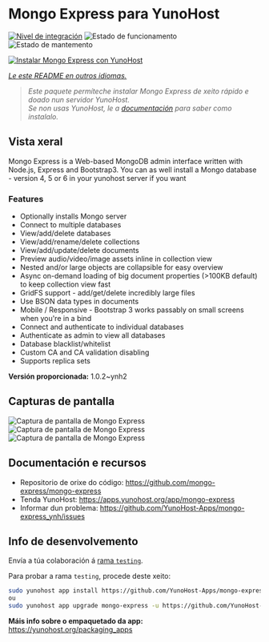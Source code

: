 <!--
NOTA: Este README foi creado automáticamente por <https://github.com/YunoHost/apps/tree/master/tools/readme_generator>
NON debe editarse manualmente.
-->

# Mongo Express para YunoHost

[![Nivel de integración](https://dash.yunohost.org/integration/mongo-express.svg)](https://dash.yunohost.org/appci/app/mongo-express) ![Estado de funcionamento](https://ci-apps.yunohost.org/ci/badges/mongo-express.status.svg) ![Estado de mantemento](https://ci-apps.yunohost.org/ci/badges/mongo-express.maintain.svg)

[![Instalar Mongo Express con YunoHost](https://install-app.yunohost.org/install-with-yunohost.svg)](https://install-app.yunohost.org/?app=mongo-express)

*[Le este README en outros idiomas.](./ALL_README.md)*

> *Este paquete permíteche instalar Mongo Express de xeito rápido e doado nun servidor YunoHost.*  
> *Se non usas YunoHost, le a [documentación](https://yunohost.org/install) para saber como instalalo.*

## Vista xeral

Mongo Express is a Web-based MongoDB admin interface written with Node.js, Express and Bootstrap3.
You can as well install a Mongo database - version 4, 5 or 6 in your yunohost server if you want 

### Features
- Optionally installs Mongo server
- Connect to multiple databases
- View/add/delete databases
- View/add/rename/delete collections
- View/add/update/delete documents
- Preview audio/video/image assets inline in collection view
- Nested and/or large objects are collapsible for easy overview
- Async on-demand loading of big document properties (>100KB default) to keep collection view fast
- GridFS support - add/get/delete incredibly large files
- Use BSON data types in documents
- Mobile / Responsive - Bootstrap 3 works passably on small screens when you're in a bind
- Connect and authenticate to individual databases
- Authenticate as admin to view all databases
- Database blacklist/whitelist
- Custom CA and CA validation disabling
- Supports replica sets


**Versión proporcionada:** 1.0.2~ynh2

## Capturas de pantalla

![Captura de pantalla de Mongo Express](./doc/screenshots/document-edit.png)
![Captura de pantalla de Mongo Express](./doc/screenshots/collection-view.png)
![Captura de pantalla de Mongo Express](./doc/screenshots/databases-view.png)

## Documentación e recursos

- Repositorio de orixe do código: <https://github.com/mongo-express/mongo-express>
- Tenda YunoHost: <https://apps.yunohost.org/app/mongo-express>
- Informar dun problema: <https://github.com/YunoHost-Apps/mongo-express_ynh/issues>

## Info de desenvolvemento

Envía a túa colaboración á [rama `testing`](https://github.com/YunoHost-Apps/mongo-express_ynh/tree/testing).

Para probar a rama `testing`, procede deste xeito:

```bash
sudo yunohost app install https://github.com/YunoHost-Apps/mongo-express_ynh/tree/testing --debug
ou
sudo yunohost app upgrade mongo-express -u https://github.com/YunoHost-Apps/mongo-express_ynh/tree/testing --debug
```

**Máis info sobre o empaquetado da app:** <https://yunohost.org/packaging_apps>
